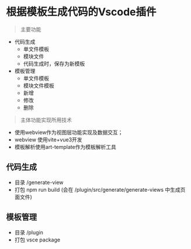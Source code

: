 # 根据模板生成代码的Vscode插件
> 主要功能
- 代码生成
  - 单文件模板
  - 模块文件
  - 代码生成时，保存为新模板
- 模板管理
    - 单文件模板
    - 模块文件模板
    - 新增
    - 修改
    - 删除
> 主体功能实现所用技术
- 使用webview作为视图层功能实现及数据交互；
- webview 使用vite+vue3开发
- 模板解析使用art-template作为模板解析工具
## 代码生成
- 目录 /generate-view
- 打包 npm run build (会在 /plugin/src/generate/generate-views 中生成页面文件)

## 模板管理
- 目录 /plugin
- 打包 vsce package